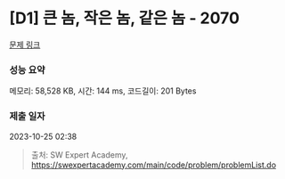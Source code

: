 # [D1] 큰 놈, 작은 놈, 같은 놈 - 2070 

[문제 링크](https://swexpertacademy.com/main/code/problem/problemDetail.do?contestProbId=AV5QQ6qqA40DFAUq) 

### 성능 요약

메모리: 58,528 KB, 시간: 144 ms, 코드길이: 201 Bytes

### 제출 일자

2023-10-25 02:38



> 출처: SW Expert Academy, https://swexpertacademy.com/main/code/problem/problemList.do